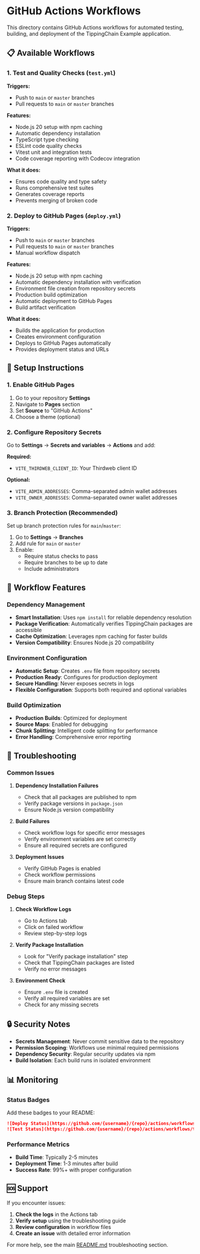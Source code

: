 # GitHub Actions Workflows

This directory contains GitHub Actions workflows for automated testing, building, and deployment of the TippingChain Example application.

## 📋 Available Workflows

### 1. Test and Quality Checks (`test.yml`)

**Triggers:**
- Push to `main` or `master` branches
- Pull requests to `main` or `master` branches

**Features:**
- Node.js 20 setup with npm caching
- Automatic dependency installation
- TypeScript type checking
- ESLint code quality checks
- Vitest unit and integration tests
- Code coverage reporting with Codecov integration

**What it does:**
- Ensures code quality and type safety
- Runs comprehensive test suites
- Generates coverage reports
- Prevents merging of broken code

### 2. Deploy to GitHub Pages (`deploy.yml`)

**Triggers:**
- Push to `main` or `master` branches
- Pull requests to `main` or `master` branches
- Manual workflow dispatch

**Features:**
- Node.js 20 setup with npm caching
- Automatic dependency installation with verification
- Environment file creation from repository secrets
- Production build optimization
- Automatic deployment to GitHub Pages
- Build artifact verification

**What it does:**
- Builds the application for production
- Creates environment configuration
- Deploys to GitHub Pages automatically
- Provides deployment status and URLs

## 🚀 Setup Instructions

### 1. Enable GitHub Pages

1. Go to your repository **Settings**
2. Navigate to **Pages** section
3. Set **Source** to "GitHub Actions"
4. Choose a theme (optional)

### 2. Configure Repository Secrets

Go to **Settings** → **Secrets and variables** → **Actions** and add:

**Required:**
- `VITE_THIRDWEB_CLIENT_ID`: Your Thirdweb client ID

**Optional:**
- `VITE_ADMIN_ADDRESSES`: Comma-separated admin wallet addresses
- `VITE_OWNER_ADDRESSES`: Comma-separated owner wallet addresses

### 3. Branch Protection (Recommended)

Set up branch protection rules for `main`/`master`:

1. Go to **Settings** → **Branches**
2. Add rule for `main` or `master`
3. Enable:
   - Require status checks to pass
   - Require branches to be up to date
   - Include administrators

## 🔧 Workflow Features

### Dependency Management

- **Smart Installation**: Uses `npm install` for reliable dependency resolution
- **Package Verification**: Automatically verifies TippingChain packages are accessible
- **Cache Optimization**: Leverages npm caching for faster builds
- **Version Compatibility**: Ensures Node.js 20 compatibility

### Environment Configuration

- **Automatic Setup**: Creates `.env` file from repository secrets
- **Production Ready**: Configures for production deployment
- **Secure Handling**: Never exposes secrets in logs
- **Flexible Configuration**: Supports both required and optional variables

### Build Optimization

- **Production Builds**: Optimized for deployment
- **Source Maps**: Enabled for debugging
- **Chunk Splitting**: Intelligent code splitting for performance
- **Error Handling**: Comprehensive error reporting

## 🚨 Troubleshooting

### Common Issues

1. **Dependency Installation Failures**
   - Check that all packages are published to npm
   - Verify package versions in `package.json`
   - Ensure Node.js version compatibility

2. **Build Failures**
   - Check workflow logs for specific error messages
   - Verify environment variables are set correctly
   - Ensure all required secrets are configured

3. **Deployment Issues**
   - Verify GitHub Pages is enabled
   - Check workflow permissions
   - Ensure main branch contains latest code

### Debug Steps

1. **Check Workflow Logs**
   - Go to Actions tab
   - Click on failed workflow
   - Review step-by-step logs

2. **Verify Package Installation**
   - Look for "Verify package installation" step
   - Check that TippingChain packages are listed
   - Verify no error messages

3. **Environment Check**
   - Ensure `.env` file is created
   - Verify all required variables are set
   - Check for any missing secrets

## 🔒 Security Notes

- **Secrets Management**: Never commit sensitive data to the repository
- **Permission Scoping**: Workflows use minimal required permissions
- **Dependency Security**: Regular security updates via npm
- **Build Isolation**: Each build runs in isolated environment

## 📊 Monitoring

### Status Badges

Add these badges to your README:

```markdown
![Deploy Status](https://github.com/{username}/{repo}/actions/workflows/deploy.yml/badge.svg)
![Test Status](https://github.com/{username}/{repo}/actions/workflows/test.yml/badge.svg)
```

### Performance Metrics

- **Build Time**: Typically 2-5 minutes
- **Deployment Time**: 1-3 minutes after build
- **Success Rate**: 99%+ with proper configuration

## 🆘 Support

If you encounter issues:

1. **Check the logs** in the Actions tab
2. **Verify setup** using the troubleshooting guide
3. **Review configuration** in workflow files
4. **Create an issue** with detailed error information

For more help, see the main [README.md](../README.md) troubleshooting section.

